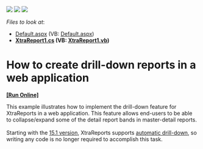 <!-- default badges list -->
![](https://img.shields.io/endpoint?url=https://codecentral.devexpress.com/api/v1/VersionRange/128601464/22.2.2%2B)
[![](https://img.shields.io/badge/Open_in_DevExpress_Support_Center-FF7200?style=flat-square&logo=DevExpress&logoColor=white)](https://supportcenter.devexpress.com/ticket/details/E1598)
[![](https://img.shields.io/badge/📖_How_to_use_DevExpress_Examples-e9f6fc?style=flat-square)](https://docs.devexpress.com/GeneralInformation/403183)
<!-- default badges end -->
<!-- default file list -->
*Files to look at*:

* [Default.aspx](./CS/DrillDownWebReport/Default.aspx) (VB: [Default.aspx](./VB/DrillDownWebReport/Default.aspx))
* **[XtraReport1.cs](./CS/DrillDownWebReport/XtraReport1.cs) (VB: [XtraReport1.vb](./VB/DrillDownWebReport/XtraReport1.vb))**
<!-- default file list end -->
# How to create drill-down reports in a web application
<!-- run online -->
**[[Run Online]](https://codecentral.devexpress.com/e287/)**
<!-- run online end -->


<p>This example illustrates how to implement the drill-down feature for XtraReports in a web application. This feature allows end-users to be able to collapse/expand some of the detail report bands in master-detail reports.<br><br>Starting with the <a href="https://www.devexpress.com/Subscriptions/New2015-1.xml?product=reporting">15.1 version</a>, XtraReports supports <a href="https://documentation.devexpress.com/#XtraReports/CustomDocument115641">automatic drill-down</a>, so writing any code is no longer required to accomplish this task.</p>

<br/>


